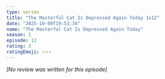 ```yaml
---
type: series
title: "The Masterful Cat Is Depressed Again Today 1x12"
date: "2025-10-09T19:53:34"
name: "The Masterful Cat Is Depressed Again Today"
season: 1
episode: 12
rating: 3
ratingEmoji: ⭐️⭐️⭐️
---
```


*[No review was written for this episode]*
